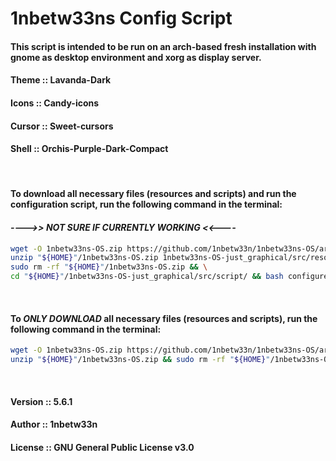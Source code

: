 # 1nbetw33ns Config Script
#### This script is intended to be run on an arch-based fresh installation with gnome as desktop environment and xorg as display server.
#### Theme  ::  Lavanda-Dark
#### Icons  ::  Candy-icons
#### Cursor ::  Sweet-cursors
#### Shell  ::  Orchis-Purple-Dark-Compact

<br>

#### To download all necessary files (resources and scripts) and run the configuration script, run the following command in the terminal:
#### _---->> NOT SURE IF CURRENTLY WORKING <<----_
```sh
wget -O 1nbetw33ns-OS.zip https://github.com/1nbetw33n/1nbetw33ns-OS/archive/refs/heads/just_graphical.zip && \
unzip "${HOME}"/1nbetw33ns-OS.zip 1nbetw33ns-OS-just_graphical/src/resources/* 1nbetw33ns-OS-just_graphical/src/script/modules/* 1nbetw33ns-OS-just_graphical/src/script/configure.sh && \
sudo rm -rf "${HOME}"/1nbetw33ns-OS.zip && \
cd "${HOME}"/1nbetw33ns-OS-just_graphical/src/script/ && bash configure.sh
```

<br>

#### To _ONLY DOWNLOAD_ all necessary files (resources and scripts), run the following command in the terminal:
```sh
wget -O 1nbetw33ns-OS.zip https://github.com/1nbetw33n/1nbetw33ns-OS/archive/refs/heads/just_graphical.zip && \
unzip "${HOME}"/1nbetw33ns-OS.zip && sudo rm -rf "${HOME}"/1nbetw33ns-OS.zip
```

<br>

#### Version ::  5.6.1
#### Author ::   1nbetw33n
#### License ::  GNU General Public License v3.0